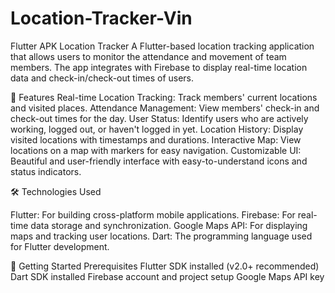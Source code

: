 # Location-Tracker-Vin

Flutter APK Location Tracker
A Flutter-based location tracking application that allows users to monitor the attendance and movement of team members. The app integrates with Firebase to display real-time location data and check-in/check-out times of users.

🚀 Features
Real-time Location Tracking: Track members' current locations and visited places.
Attendance Management: View members' check-in and check-out times for the day.
User Status: Identify users who are actively working, logged out, or haven't logged in yet.
Location History: Display visited locations with timestamps and durations.
Interactive Map: View locations on a map with markers for easy navigation.
Customizable UI: Beautiful and user-friendly interface with easy-to-understand icons and status indicators.

🛠️ Technologies Used

Flutter: For building cross-platform mobile applications.
Firebase: For real-time data storage and synchronization.
Google Maps API: For displaying maps and tracking user locations.
Dart: The programming language used for Flutter development.

📱 Getting Started
Prerequisites
Flutter SDK installed (v2.0+ recommended)
Dart SDK installed
Firebase account and project setup
Google Maps API key
